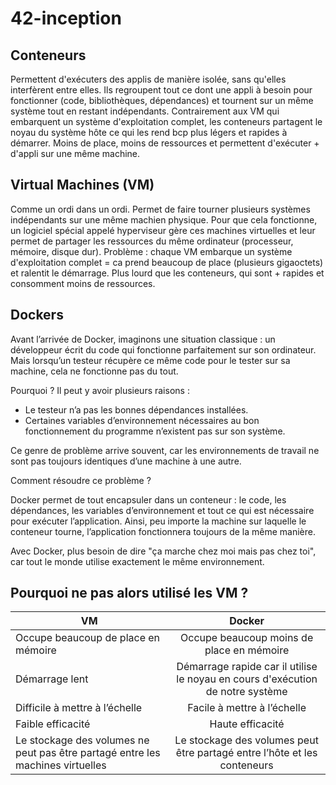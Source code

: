 # 42-inception

## Conteneurs

Permettent d'exécuters des applis de manière isolée, sans qu'elles interfèrent entre elles. Ils regroupent tout ce dont une appli à besoin pour fonctionner (code, bibliothèques, dépendances) et tournent sur un même système tout en restant indépendants. 
Contrairement aux VM qui embarquent un système d'exploitation complet, les conteneurs partagent le noyau du système hôte ce qui les rend bcp plus légers et rapides à démarrer. Moins de place, moins de ressources et permettent d'exécuter + d'appli sur une même machine.

## Virtual Machines (VM)

Comme un ordi dans un ordi. Permet de faire tourner plusieurs systèmes indépendants sur une même machien physique. 
Pour que cela fonctionne, un logiciel spécial appelé hyperviseur gère ces machines virtuelles et leur permet de partager les ressources du même ordinateur (processeur, mémoire, disque dur). 
Problème : chaque VM embarque un système d'exploitation complet = ca prend beaucoup de place (plusieurs gigaoctets) et ralentit le démarrage. Plus lourd que les conteneurs, qui sont + rapides et consomment moins de ressources. 

## Dockers

Avant l’arrivée de Docker, imaginons une situation classique : un développeur écrit du code qui fonctionne parfaitement sur son ordinateur. Mais lorsqu’un testeur récupère ce même code pour le tester sur sa machine, cela ne fonctionne pas du tout.

Pourquoi ? Il peut y avoir plusieurs raisons :

- Le testeur n’a pas les bonnes dépendances installées.
- Certaines variables d’environnement nécessaires au bon fonctionnement du programme n’existent pas sur son système.

Ce genre de problème arrive souvent, car les environnements de travail ne sont pas toujours identiques d’une machine à une autre.

Comment résoudre ce problème ?

Docker permet de tout encapsuler dans un conteneur : le code, les dépendances, les variables d’environnement et tout ce qui est nécessaire pour exécuter l’application. Ainsi, peu importe la machine sur laquelle le conteneur tourne, l’application fonctionnera toujours de la même manière.

Avec Docker, plus besoin de dire "ça marche chez moi mais pas chez toi", car tout le monde utilise exactement le même environnement.

## Pourquoi ne pas alors utilisé les VM ?

|   VM    |    Docker   | 
|---    |:-:    |
|  Occupe beaucoup de place en mémoire     |   Occupe beaucoup moins de place en mémoire    | 
|    Démarrage lent   |   Démarrage rapide car il utilise le noyau en cours d'exécution de notre système    |
| Difficile à mettre à l’échelle        |    Facile à mettre à l’échelle    | 
|     Faible efficacité   |  Haute efficacité      | 
|   Le stockage des volumes ne peut pas être partagé entre les machines virtuelles    |   Le stockage des volumes peut être partagé entre l’hôte et les conteneurs    | 


